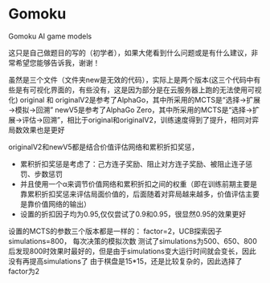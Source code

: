 # Gomoku
Gomoku AI game models

这只是自己做题目的写的（初学者），如果大佬看到什么问题或是有什么建议，非常希望您能够告诉我，谢谢！

虽然是三个文件（文件夹new是无效的代码），实际上是两个版本(这三个代码中有些是有可视化界面的，有些没有，这是因为部分是在云服务器上跑的无法使用可视化)
original 和 originalV2是参考了AlphaGo，其中所采用的MCTS是“选择→扩展→模拟→回溯”
newV5是参考了AlphaGo Zero，其中所采用的MCTS是“选择→扩展→评估→回溯”，相比于original和originalV2，训练速度得到了提升，相同对弈局数效果也是更好

originalV2和newV5都是结合价值评估网络和累积折扣奖惩，
* 累积折扣奖惩是考虑了：己方连子奖励、阻止对方连子奖励、被阻止连子惩罚、步数惩罚
* 并且使用一个α来调节价值网络和累积折扣之间的权重（即在训练前期主要是靠累积折扣奖惩来评估局面价值的，后面随着对弈局越来越多，价值评估主要是靠价值网络的输出）
* 设置的折扣因子均为0.95,仅仅尝试了0.9和0.95，很显然0.95的效果更好

设置的MCTS的参数三个版本都是一样的：
factor=2，UCB探索因子
simulations=800， 每次决策的模拟次数
测试了simulations为500、650、800后发现800时效果时最好的，但是由于simulations变大运行时间就会变长，因此没有再提高simulations了
由于棋盘是15*15，还是比较复杂的，因此选择了factor为2


